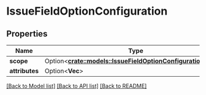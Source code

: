 # IssueFieldOptionConfiguration

## Properties

Name | Type | Description | Notes
------------ | ------------- | ------------- | -------------
**scope** | Option<[**crate::models::IssueFieldOptionConfigurationScope**](IssueFieldOptionConfiguration_scope.md)> |  | [optional]
**attributes** | Option<**Vec<String>**> | DEPRECATED | [optional]

[[Back to Model list]](../README.md#documentation-for-models) [[Back to API list]](../README.md#documentation-for-api-endpoints) [[Back to README]](../README.md)


